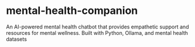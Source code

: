 # mental-health-companion
An AI-powered mental health chatbot that provides empathetic support and resources for mental wellness. Built with Python, Ollama, and mental health datasets
